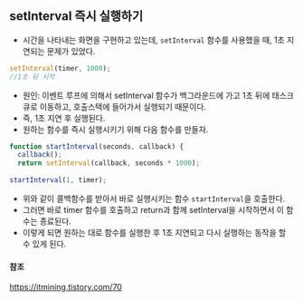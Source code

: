 ## setInterval 즉시 실행하기
- 시간을 나타내는 화면을 구현하고 있는데, `setInterval` 함수를 사용했을 때, 1초 지연되는 문제가 있었다.
```javascript
setInterval(timer, 1000);
//1초 뒤 시작
```
- 원인: 이벤트 루프에 의해서 setInterval 함수가 백그라운드에 가고 1초 뒤에 태스크큐로 이동하고, 호출스택에 들어가서 실행되기 때문이다.
- 즉, 1초 지연 후 실행된다.
- 원하는 함수를 즉시 실행시키기 위해 다음 함수를 만들자.
```javascript
function startInterval(seconds, callback) {
  callback();
  return setInterval(callback, seconds * 1000);
  
startInterval(1, timer);
```
- 위와 같이 콜백함수를 받아서 바로 실행시키는 함수 `startInterval`을 호출한다.
- 그러면 바로 timer 함수를 호출하고 return과 함께 setInterval을 시작하면서 이 함수는 종료된다.
- 이렇게 되면 원하는 대로 함수를 실행한 후 1초 지연되고 다시 실행하는 동작을 할 수 있게 된다.

#### 참조
https://itmining.tistory.com/70
